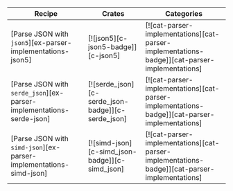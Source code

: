 | Recipe | Crates | Categories |
|--------|--------|------------|
| [Parse JSON with `json5`][ex-parser-implementations-json5] | [![json5][c-json5-badge]][c-json5] | [![cat-parser-implementations][cat-parser-implementations-badge]][cat-parser-implementations] |
| [Parse JSON with `serde_json`][ex-parser-implementations-serde-json] | [![serde_json][c-serde_json-badge]][c-serde_json] | [![cat-parser-implementations][cat-parser-implementations-badge]][cat-parser-implementations] |
| [Parse JSON with `simd-json`][ex-parser-implementations-simd-json] | [![simd-json][c-simd_json-badge]][c-simd_json] | [![cat-parser-implementations][cat-parser-implementations-badge]][cat-parser-implementations] |

<div class="hidden">
</div>
